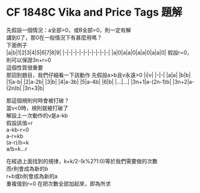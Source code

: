 # CF 1848C Vika and Price Tags 題解
先假設一個情況：a全部=0，或B全部=0，則一定有解  
講到0了，那0在一般情況下有甚麼用嗎？  
下面例子  
|a|b|1|2|3|4|5|6|7|8|9|
|-|-|-|-|-|-|-|-|-|-|-|
|a|0|a|a|0|a|a|0|a|a|0|
假設r=0，則可以保證3n+r=0  
這個性質很重要  
那回到題目，我們仔細看一下該動作
先假設a>b且v永遠>0
|i|v|
|-|-|
|a|a|
|b|b|
|1|a-b|
|2|a-2b|
|3|b|
|4|a-3b|
|5|a-4b|
|6|b|
|...|...|
|3n+1|a-(2n-1)b|
|3n+2|a-(2n)b|
|3n+3|b|

那這個規則何時會被打破？  
當v<0時，規則就被打破了  
解設上一次動作的v是a-kb  
假設該值=r  
a-kb-r=0  
a-r=kb  
(a-r)/b=k  
a/b=k...r  

在經過上面找到的規律，k+k/2-(k%2?1:0)等於我們需要做的次數  
而r則會成為新的b  
r+b或b則會成為新的a  
重複值到r=0
在把次數全部加起來，即為所求
